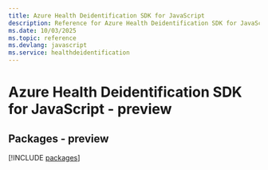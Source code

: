 ```yaml
---
title: Azure Health Deidentification SDK for JavaScript
description: Reference for Azure Health Deidentification SDK for JavaScript
ms.date: 10/03/2025
ms.topic: reference
ms.devlang: javascript
ms.service: healthdeidentification
---
```

# Azure Health Deidentification SDK for JavaScript - preview
## Packages - preview
[!INCLUDE [packages](health-deidentification-index.md)]